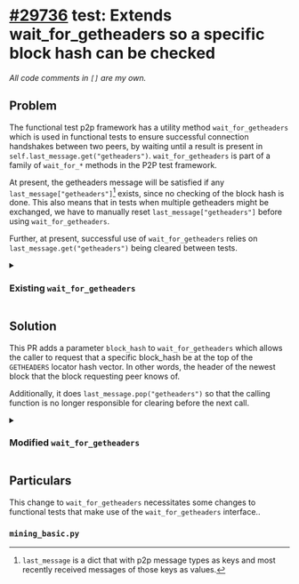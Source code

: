 # [#29736](https://github.com/bitcoin/bitcoin/pull/29736) test: Extends wait_for_getheaders so a specific block hash can be checked
_All code comments in `[]` are my own._

## Problem

The functional test p2p framework has a utility method `wait_for_getheaders`
which is used in functional tests to ensure successful connection handshakes
between two peers, by waiting until a result is present in
`self.last_message.get("getheaders")`. `wait_for_getheaders` is part of a family
of `wait_for_*` methods in the P2P test framework.

At present, the getheaders message will be satisfied if any
`last_message["getheaders"]`[^1] exists, since no checking of the block hash is
done. This also means that in tests when multiple getheaders might be exchanged, we
have to manually reset `last_message["getheaders"]` before using
`wait_for_getheaders`.

Further, at present, successful use of `wait_for_getheaders` relies on
`last_message.get("getheaders")` being cleared between tests.

<details>

<summary>

### Existing `wait_for_getheaders`

</summary>


```python
def wait_for_getheaders(self, *, timeout=60):
    """Waits for a getheaders message.

    Receiving any getheaders message will satisfy the predicate. the last_message["getheaders"]
    value must be explicitly cleared before calling this method, or this will return
    immediately with success. TODO: change this method to take a hash value and only
    return true if the correct block header has been requested."""
    def test_function():
        return self.last_message.get("getheaders")

    # [ wait_until sleeps until `test_function` returns true ]
    self.wait_until(test_function, timeout=timeout)
```

</details>


## Solution

This PR adds a parameter `block_hash` to `wait_for_getheaders` which allows the
caller to request that a specific block_hash be at the top of the `GETHEADERS`
locator hash vector. In other words, the header of the newest block that the
block requesting peer knows of.

Additionally, it does `last_message.pop("getheaders")` so that the calling
function is no longer responsible for clearing before the next call.

<details>

<summary>

### Modified `wait_for_getheaders`

</summary>

```python
def wait_for_getheaders(self, block_hash=None, *, timeout=60):
    """Waits for a getheaders message containing a specific block hash.

    If no block hash is provided, checks whether any getheaders message has been received by the node."""
    def test_function():
        # [ Pop the last getheaders message so that it's cleared after this
        #   wait_for_getheaders. ]
        last_getheaders = self.last_message.pop("getheaders", None)
        
        # [ Don't check anything if the caller doesn't pass a block_hash, just
        #   return whether or not the last_message.pop was successful
        if block_hash is None:
             return last_getheaders

        # [ If we haven't received a block yet, return False so wait_for can
        #   keep sleeping 💤 ]
        if last_getheaders is None:
            return False

        # [ Check if the requested block_hash is equal to the first (newest)
        #   hash in the block locator vector. ]
        return block_hash == last_getheaders.locator.vHave[0]

    self.wait_until(test_function, timeout=timeout)
```

</details>

## Particulars

This change to `wait_for_getheaders` necessitates some changes to functional
tests that make use of the `wait_for_getheaders` interface..

### `mining_basic.py`



[^1]: `last_message` is a dict that with p2p message types as keys and most
      recently received messages of those keys as values.
